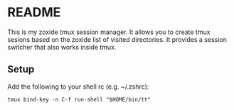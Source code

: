 # README

This is my zoxide tmux session manager. It allows you to create tmux sesions
based on the zoxide list of visited directories. It provides a session switcher
that also works inside tmux.

## Setup

Add the following to your shell rc (e.g. ~/.zshrc):

```shell
tmux bind-key -n C-f run-shell "$HOME/bin/tt"
```

